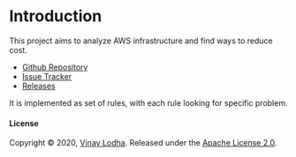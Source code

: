 # Introduction

This project aims to analyze AWS infrastructure and find ways to reduce cost.

* [Github Repository](https://github.com/vinay-lodha/greenbot)
* [Issue Tracker](https://github.com/vinay-lodha/greenbot/issues) 
* [Releases](https://github.com/vinay-lodha/greenbot/releases)

It is implemented as set of rules, with each rule looking for specific problem.

#### License

Copyright © 2020, [Vinay Lodha](http://github.com/vinay-lodha/). Released under the [Apache License 2.0](https://github.com/vinay-lodha/greenbot/blob/master/LICENSE).  


